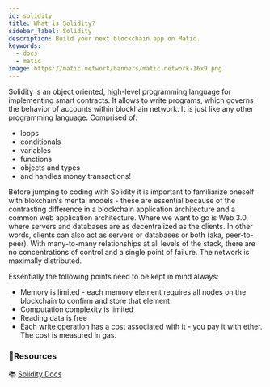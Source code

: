 ```yaml
---
id: solidity
title: What is Solidity?
sidebar_label: Solidity
description: Build your next blockchain app on Matic.
keywords:
  - docs
  - matic
image: https://matic.network/banners/matic-network-16x9.png 
---
```


Solidity is an object oriented, high-level programming language for implementing smart contracts. It allows to write programs, which governs the behavior of accounts within blockhain network. It is just like any other programming language. Comprised of: 
- loops 
- conditionals 
- variables 
- functions 
- objects and types 
- and handles money transactions!

Before jumping to coding with Solidity it is important to familiarize oneself with blokchain's mental models - these are essential because of the contrasting difference in a blockchain application architecture and a common web application architecture.
Where we want to go is Web 3.0, where servers and databases are as decentralized as the clients. In other words, clients can also act as servers or databases or both (aka, peer-to-peer). With many-to-many relationships at all levels of the stack, there are no concentrations of control and a single point of failure. The network is maximally distributed.

Essentially the following points need to be kept in mind always:

- Memory is limited - each memory element requires all nodes on the blockchain to confirm and store that element
- Computation complexity is limited
- Reading data is free
- Each write operation has a cost associated with it - you pay it with ether. The cost is measured in gas.

### **:scroll:Resources**

:books: [Solidity Docs](https://solidity.readthedocs.io/)